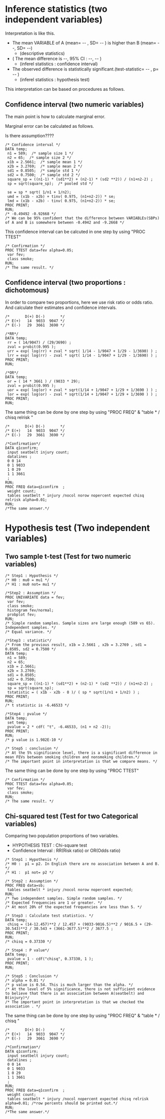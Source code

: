 Inference statistics (two independent variables)
===============================================

Interpretation is like this.

* The mean VARIABLE of A (mean= -- , SD= -- ) is higher than B (mean= --, SD= --)
  + (descriptive statistics)
* ( The mean difference is --, 95% CI : --, -- )
  + (inferel statistics : confidence interval)
* The observed difference is statistically significant.(test-statistic= -- , p= -- )
  + (inferel statistics : hypothesis test)

This interpretation can be based on procedures as follows.

Confidence interval (two numeric variables)
-------------------------------------------

The main point is how to calculate marginal error.

Marginal error can be calculated as follows.

Is there assumption????

~~~ SAS
/* Confidence interval */
DATA temp;
 n1 = 589;  /* sample size 1 */
 n2 = 65;  /* sample size 2 */
 x1b = 2.5661;  /* sample mean 1 */
 x2b = 3.2769;  /* sample mean 2 */
 sd1 = 0.8505;  /* sample std 1 */
 sd2 = 0.7500;  /* sample std 2 */
 square_sp = ((n1-1) * (sd1**2) + (n2-1) * (sd2 **2)) / (n1+n2-2) ;
 sp = sqrt(square_sp);  /* pooled std */

 se = sp * sqrt( 1/n1 + 1/n2);
 umd = (x1b - x2b) + tinv( 0.975, (n1+n2-2)) * se;
 lmd = (x1b - x2b) - tinv( 0.975, (n1+n2-2)) * se;
PROC PRINT;
RUN;
/* -0.49492 -0.92668 */ 
/* We can be 95% confident that the difference between VARIABLEs(SBPs) of A and B is somewhere between -0.4942 and -9.2668 */
~~~

This confidence interval can be calcuted in one step by using "PROC TTEST"

~~~ SAS
/* Confirmation */
PROC TTEST data=fev alpha=0.05;
 var fev;
 class smoke;
RUN;
/* The same result. */
~~~



Confidence interval (two proportions : dichotomous)
---------------------------------------------------

In order to compare two proportions, here we use risk ratio or odds ratio. And calculate their estimates and confidence intervals.


~~~ SAS
/*       D(+) D(-)       */
/* E(+)   14  9033  9047 */
/* E(-)   29  3661  3690 */

/*RR*/
DATA temp;
 rr = ( 14/9047) / (29/3690) ; 
 zval = probit(0.995 );
 urr = exp( log(rr) + zval * sqrt( 1/14 - 1/9047 + 1/29 - 1/3690) ) ;
 lrr = exp( log(rr) - zval * sqrt( 1/14 - 1/9047 + 1/29 - 1/3690) ) ;
PROC PRINT;
RUN;

/*OR*/
DATA temp;
 or = ( 14 * 3661 ) / (9033 * 29);
 zval = probit(0.995 );
 uor = exp( log(or) + zval * sqrt(1/14 + 1/9047 + 1/29 + 1/3690 ) ) ;
 lor = exp( log(or) - zval * sqrt(1/14 + 1/9047 + 1/29 + 1/3690 ) ) ;
PROC PRINT;
RUN;
~~~

The same thing can be done by one step by using "PROC FREQ" & "table <var1> * <var2>  / chisq relrisk "

~~~ SAS
/*       D(+) D(-)       */
/* E(+)   14  9033  9047 */
/* E(-)   29  3661  3690 */

/*Confirmation*/
DATA q1confirm;
 input seatbelt injury count;
 datalines ;
 0 0 14
 0 1 9033
 1 0 29
 1 1 3661
 ;
RUN;
PROC FREQ data=q1confirm  ;
 weight count;
 tables seatbelt * injury /nocol norow nopercent expected chisq relrisk alpha=0.01;
RUN;
/*The same answer.*/
~~~



Hypothesis test (Two independent variables)
===========================================

Two sample t-test (Test for two numeric variables)
--------------------------------------------------

~~~ SAS
/* Step1 : Hypothesis */
/* H0 : mu0 = mu1 */
/* H1 : mu0 not= mu1 */

/*Step2 : Assumption */
PROC UNIVARIATE data = fev;
 var fev;
 class smoke;
 histogram fev/normal;
 probplot fev;
RUN;
/* Simple random samples. Sample sizes are large enough (589 vs 65). Independent samples. */
/* Equal variance. */

/*Step3 : statistic*/
/* From the previous result, x1b = 2.5661 , x2b = 3.2769 , sd1 = 0.8505, sd2 = 0.7500 */
DATA temp;
 n1 = 589;
 n2 = 65;
 x1b = 2.5661;
 x2b = 3.2769;
 sd1 = 0.8505;
 sd2 = 0.7500;
 square_sp = ((n1-1) * (sd1**2) + (n2-1) * (sd2 **2)) / (n1+n2-2) ;
 sp = sqrt(square_sp);
 tstatistic = ( x1b - x2b - 0 )/ ( sp * sqrt(1/n1 + 1/n2) ) ;
PROC PRINT;
RUN;
/* t statistic is -6.46533 */

/*Step4 : pvalue */
DATA temp;
 set temp;
 pvalue = 2 * cdf( "t", -6.46533, (n1 + n2 -2));
PROC PRINT;
RUN;
/* p value is 1.982E-10 */

/* Step5 : conclusion */
/* At the 5% significance level, there is a significant difference in mean FEVs between smoking children and nonsmoking children.*/
/* The important point in interpretation is that we compare means. */
~~~~

The same thing can be done by one step by using "PROC TTEST"

~~~ SAS
/* Confirmation */
PROC TTEST data=fev alpha=0.05;
 var fev;
 class smoke;
RUN;
/* The same result. */
~~~


Chi-squared test (Test for two Categorical variables)
----------------------------------------------------

Comparing two population proportions of two variables.

* HYPOTHESIS TEST : Chi-square test
* Confidence Interval : RR(Risk ratio) or OR(Odds ratio)


~~~ SAS
/* Step1 : Hypothesis */
/* H0 :  p1 = p2. In English there are no association between A and B. */
/* H1 :  p1 not= p2 */

/* Step2 : Assumption */
PROC FREQ data=sb;
 tables seatbelt * injury /nocol norow nopercent expected;
RUN;
/* Two independent samples. Simple random samples. */
/* Expected frequencies are 1 or greater. */
/* At most 20% of the expected frequencies are less than 5. */

/* Step3 : Calculate test statistics. */
DATA temp;
 chisq = (14-12.457)**2 / 12.457 + (9033-9016.5)**2 / 9016.5 + (29-30.543)**2 / 30.543 + (3661-3677.5)**2 / 3677.5 ;
PROC PRINT;
RUN;
/* chisq = 0.37330 */

/* Step4 : P value*/
DATA temp;
 pvalue = 1 - cdf("chisq", 0.37330, 1 ); 
PROC PRINT;
RUN;

/* Step5 : Conclusion */
/* alpha = 0.01 */
/* p value is 0.54. This is much larger than the alpha. */
/* At the level of 5% significance, there is not sufficient evidence to believe that there is an association between A(seatbelt) and B(injury)*/
/* The important point in interpretation is that we checked the association . */
~~~


The same thing can be done by one step by using "PROC FREQ" & "table <var1> * <var2>  / chisq "

~~~ SAS
/*       D(+) D(-)       */
/* E(+)   14  9033  9047 */
/* E(-)   29  3661  3690 */

/*Confirmation*/
DATA q1confirm;
 input seatbelt injury count;
 datalines ;
 0 0 14
 0 1 9033
 1 0 29
 1 1 3661
 ;
RUN;
PROC FREQ data=q1confirm  ;
 weight count;
 tables seatbelt * injury /nocol nopercent expected chisq relrisk alpha=0.01; /*row percents should be printed out.*/
RUN;
/*The same answer.*/
~~~

